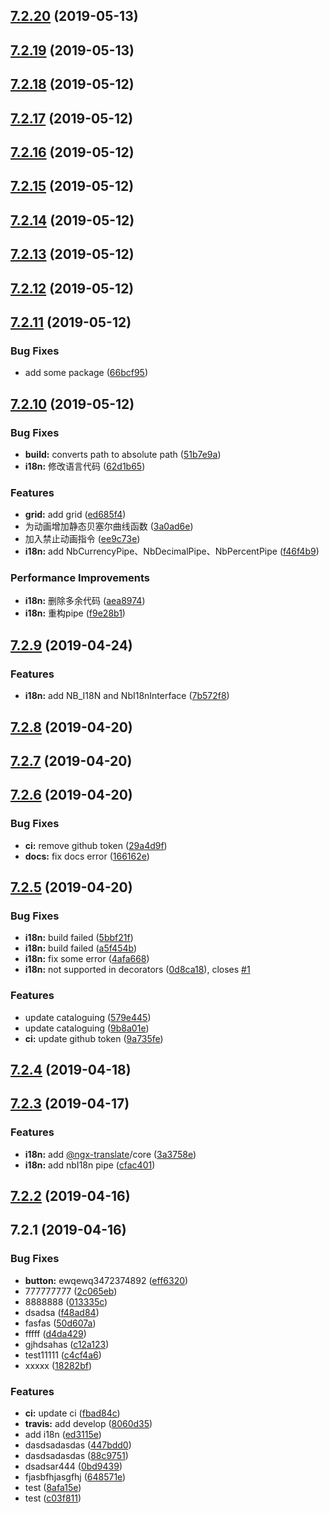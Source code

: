 <a name="7.2.20"></a>
## [7.2.20](https://github.com/laixiangran/ng-xdesign-test/compare/7.2.19...7.2.20) (2019-05-13)



<a name="7.2.19"></a>
## [7.2.19](https://github.com/laixiangran/ng-xdesign-test/compare/7.2.18...7.2.19) (2019-05-13)



<a name="7.2.18"></a>
## [7.2.18](https://github.com/laixiangran/ng-xdesign-test/compare/7.2.17...7.2.18) (2019-05-12)



<a name="7.2.17"></a>
## [7.2.17](https://github.com/laixiangran/ng-xdesign-test/compare/7.2.16...7.2.17) (2019-05-12)



<a name="7.2.16"></a>
## [7.2.16](https://github.com/laixiangran/ng-xdesign-test/compare/7.2.15...7.2.16) (2019-05-12)



<a name="7.2.15"></a>
## [7.2.15](https://github.com/laixiangran/ng-xdesign-test/compare/7.2.14...7.2.15) (2019-05-12)



<a name="7.2.14"></a>
## [7.2.14](https://github.com/laixiangran/ng-xdesign-test/compare/7.2.13...7.2.14) (2019-05-12)



<a name="7.2.13"></a>
## [7.2.13](https://github.com/laixiangran/ng-xdesign-test/compare/7.2.12...7.2.13) (2019-05-12)



<a name="7.2.12"></a>
## [7.2.12](https://github.com/laixiangran/ng-xdesign-test/compare/7.2.11...7.2.12) (2019-05-12)



<a name="7.2.11"></a>
## [7.2.11](https://github.com/laixiangran/ng-xdesign-test/compare/7.2.10...7.2.11) (2019-05-12)


### Bug Fixes

* add some package ([66bcf95](https://github.com/laixiangran/ng-xdesign-test/commit/66bcf95))



<a name="7.2.10"></a>
## [7.2.10](https://github.com/laixiangran/ng-xdesign-test/compare/7.2.9...7.2.10) (2019-05-12)


### Bug Fixes

* **build:** converts path to absolute path ([51b7e9a](https://github.com/laixiangran/ng-xdesign-test/commit/51b7e9a))
* **i18n:** 修改语言代码 ([62d1b65](https://github.com/laixiangran/ng-xdesign-test/commit/62d1b65))


### Features

* **grid:** add grid ([ed685f4](https://github.com/laixiangran/ng-xdesign-test/commit/ed685f4))
* 为动画增加静态贝塞尔曲线函数 ([3a0ad6e](https://github.com/laixiangran/ng-xdesign-test/commit/3a0ad6e))
* 加入禁止动画指令 ([ee9c73e](https://github.com/laixiangran/ng-xdesign-test/commit/ee9c73e))
* **i18n:** add NbCurrencyPipe、NbDecimalPipe、NbPercentPipe ([f46f4b9](https://github.com/laixiangran/ng-xdesign-test/commit/f46f4b9))


### Performance Improvements

* **i18n:** 删除多余代码 ([aea8974](https://github.com/laixiangran/ng-xdesign-test/commit/aea8974))
* **i18n:** 重构pipe ([f9e28b1](https://github.com/laixiangran/ng-xdesign-test/commit/f9e28b1))



<a name="7.2.9"></a>
## [7.2.9](https://github.com/laixiangran/ng-xdesign-test/compare/7.2.8...7.2.9) (2019-04-24)


### Features

* **i18n:** add NB_I18N and NbI18nInterface ([7b572f8](https://github.com/laixiangran/ng-xdesign-test/commit/7b572f8))



<a name="7.2.8"></a>
## [7.2.8](https://github.com/laixiangran/ng-xdesign-test/compare/7.2.7...7.2.8) (2019-04-20)



<a name="7.2.7"></a>
## [7.2.7](https://github.com/laixiangran/ng-xdesign-test/compare/7.2.6...7.2.7) (2019-04-20)



<a name="7.2.6"></a>
## [7.2.6](https://github.com/laixiangran/ng-xdesign-test/compare/7.2.5...7.2.6) (2019-04-20)


### Bug Fixes

* **ci:** remove github token ([29a4d9f](https://github.com/laixiangran/ng-xdesign-test/commit/29a4d9f))
* **docs:** fix docs error ([166162e](https://github.com/laixiangran/ng-xdesign-test/commit/166162e))



<a name="7.2.5"></a>
## [7.2.5](https://github.com/laixiangran/ng-xdesign-test/compare/7.2.4...7.2.5) (2019-04-20)


### Bug Fixes

* **i18n:** build failed ([5bbf21f](https://github.com/laixiangran/ng-xdesign-test/commit/5bbf21f))
* **i18n:** build failed ([a5f454b](https://github.com/laixiangran/ng-xdesign-test/commit/a5f454b))
* **i18n:** fix some error ([4afa668](https://github.com/laixiangran/ng-xdesign-test/commit/4afa668))
* **i18n:** not supported in decorators ([0d8ca18](https://github.com/laixiangran/ng-xdesign-test/commit/0d8ca18)), closes [#1](https://github.com/laixiangran/ng-xdesign-test/issues/1)


### Features

* update cataloguing ([579e445](https://github.com/laixiangran/ng-xdesign-test/commit/579e445))
* update cataloguing ([9b8a01e](https://github.com/laixiangran/ng-xdesign-test/commit/9b8a01e))
* **ci:** update github token ([9a735fe](https://github.com/laixiangran/ng-xdesign-test/commit/9a735fe))



<a name="7.2.4"></a>
## [7.2.4](https://github.com/laixiangran/ng-xdesign-test/compare/7.2.3...7.2.4) (2019-04-18)



<a name="7.2.3"></a>
## [7.2.3](https://github.com/laixiangran/ng-xdesign-test/compare/7.2.2...7.2.3) (2019-04-17)


### Features

* **i18n:** add [@ngx-translate](https://github.com/ngx-translate)/core ([3a3758e](https://github.com/laixiangran/ng-xdesign-test/commit/3a3758e))
* **i18n:** add nbI18n pipe ([cfac401](https://github.com/laixiangran/ng-xdesign-test/commit/cfac401))



<a name="7.2.2"></a>
## [7.2.2](https://github.com/laixiangran/ng-xdesign-test/compare/7.2.1...7.2.2) (2019-04-16)



<a name="7.2.1"></a>
## 7.2.1 (2019-04-16)


### Bug Fixes

* **button:** ewqewq3472374892 ([eff6320](https://github.com/laixiangran/ng-xdesign-test/commit/eff6320))
* 777777777 ([2c065eb](https://github.com/laixiangran/ng-xdesign-test/commit/2c065eb))
* 8888888 ([013335c](https://github.com/laixiangran/ng-xdesign-test/commit/013335c))
* dsadsa ([f48ad84](https://github.com/laixiangran/ng-xdesign-test/commit/f48ad84))
* fasfas ([50d607a](https://github.com/laixiangran/ng-xdesign-test/commit/50d607a))
* fffff ([d4da429](https://github.com/laixiangran/ng-xdesign-test/commit/d4da429))
* gjhdsahas ([c12a123](https://github.com/laixiangran/ng-xdesign-test/commit/c12a123))
* test11111 ([c4cf4a6](https://github.com/laixiangran/ng-xdesign-test/commit/c4cf4a6))
* xxxxx ([18282bf](https://github.com/laixiangran/ng-xdesign-test/commit/18282bf))


### Features

* **ci:** update ci ([fbad84c](https://github.com/laixiangran/ng-xdesign-test/commit/fbad84c))
* **travis:** add develop ([8060d35](https://github.com/laixiangran/ng-xdesign-test/commit/8060d35))
* add i18n ([ed3115e](https://github.com/laixiangran/ng-xdesign-test/commit/ed3115e))
* dasdsadasdas ([447bdd0](https://github.com/laixiangran/ng-xdesign-test/commit/447bdd0))
* dasdsadasdas ([88c9751](https://github.com/laixiangran/ng-xdesign-test/commit/88c9751))
* dsadsar444 ([0bd9439](https://github.com/laixiangran/ng-xdesign-test/commit/0bd9439))
* fjasbfhjasgfhj ([648571e](https://github.com/laixiangran/ng-xdesign-test/commit/648571e))
* test ([8afa15e](https://github.com/laixiangran/ng-xdesign-test/commit/8afa15e))
* test ([c03f811](https://github.com/laixiangran/ng-xdesign-test/commit/c03f811))




